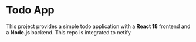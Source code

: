 # Todo App

This project provides a simple todo application with a **React 18** frontend and a **Node.js** backend.
This repo is integrated to netify
